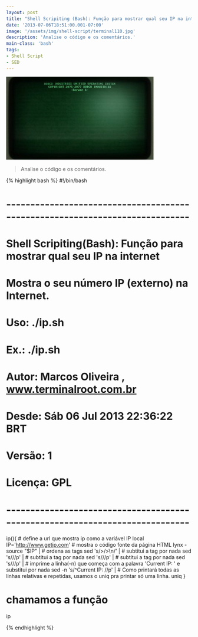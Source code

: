 ```yaml
---
layout: post
title: "Shell Scripiting (Bash): Função para mostrar qual seu IP na internet"
date: '2013-07-06T18:51:00.001-07:00'
image: '/assets/img/shell-script/terminal110.jpg'
description: 'Analise o código e os comentários.'
main-class: 'bash'
tags:
- Shell Script
- SED
---
```


![Shell Scripiting (Bash): Função para mostrar qual seu IP na internet](/assets/img/shell-script/terminal110.jpg "Shell Scripiting (Bash): Função para mostrar qual seu IP na internet")

> Analise o código e os comentários. 

{% highlight bash %}
#!/bin/bash
# ----------------------------------------------------------------------------
# Shell Scripiting(Bash): Função para mostrar qual seu IP na internet
# Mostra o seu número IP (externo) na Internet.
# Uso: ./ip.sh
# Ex.: ./ip.sh
#
# Autor: Marcos Oliveira , www.terminalroot.com.br
# Desde: Sáb 06 Jul 2013 22:36:22 BRT 
# Versão: 1
# Licença: GPL
# ----------------------------------------------------------------------------
ip(){
	# define a url que mostra ip como a variável IP
	local IP='http://www.getip.com'
	# mostra o código fonte da página HTML
	lynx -source "$IP" | 
	# ordena as tags
	sed 's/>/>\n/' | 
	# subtitui a tag  por nada
	sed 's///p' | 
	# subtitui a tag  por nada
	sed 's///p' | 
	# subtitui a tag  por nada
	sed 's///p' | 
	# imprime a linha(-n) que começa com a palavra 'Current IP: ' e substitui por nada
	sed -n 's/^Current IP: //p' | 
	# Como printará todas as linhas relativas e repetidas, usamos o uniq pra printar só uma linha.
	uniq
}

# chamamos a função
ip

{% endhighlight %}

<script async src="https://pagead2.googlesyndication.com/pagead/js/adsbygoogle.js"></script>

<!-- Informat -->
<ins class="adsbygoogle"
 style="display:block"
 data-ad-client="ca-pub-2838251107855362"
 data-ad-slot="2327980059"
 data-ad-format="auto"
 data-full-width-responsive="true"></ins>

<script>
(adsbygoogle = window.adsbygoogle || []).push({});
</script>

